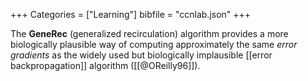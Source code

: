 +++
Categories = ["Learning"]
bibfile = "ccnlab.json"
+++

The **GeneRec** (generalized recirculation) algorithm provides a more biologically plausible way of computing approximately the same _error gradients_ as the widely used but biologically implausible [[error backpropagation]] algorithm ([[@OReilly96]]).


